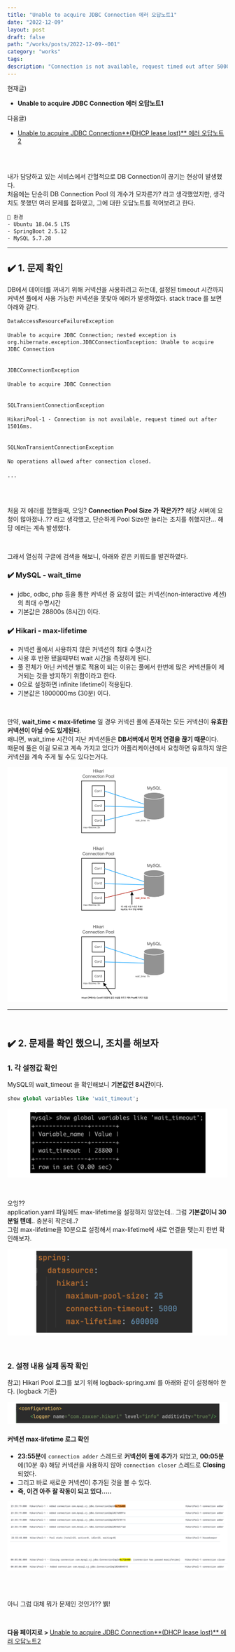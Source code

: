 ```yaml
---
title: "Unable to acquire JDBC Connection 에러 오답노트1"
date: "2022-12-09"
layout: post
draft: false
path: "/works/posts/2022-12-09--001"
category: "works"
tags: 
description: "Connection is not available, request timed out after 5000ms"
---
```


현재글)
- **Unable to acquire JDBC Connection 에러 오답노트1**

다음글)

- [Unable to acquire JDBC Connection**(DHCP lease lost)** 에러 오답노트2](https://ssongey.github.io/devHistoryBlog/works/posts/2022-12-09--002)

<br/>
<br/>

내가 담당하고 있는 서비스에서 간헐적으로 DB Connection이 끊기는 현상이 발생했다.  
처음에는 단순히 DB Connection Pool 의 개수가 모자른가? 라고 생각했었지만, 생각치도 못했던 여러 문제를 접하였고, 그에 대한 오답노트를 적어보려고 한다.  


```
📢 환경
- Ubuntu 18.04.5 LTS
- SpringBoot 2.5.12
- MySQL 5.7.28
```

---

## ✔️ 1. 문제 확인

DB에서 데이터를 꺼내기 위해 커넥션을 사용하려고 하는데, 설정된 timeout 시간까지 커넥션 풀에서 사용 가능한 커넥션을 못찾아 에러가 발생하였다.
stack trace 를 보면 아래와 같다.

```
DataAccessResourceFailureException

Unable to acquire JDBC Connection; nested exception is org.hibernate.exception.JDBCConnectionException: Unable to acquire JDBC Connection


JDBCConnectionException

Unable to acquire JDBC Connection


SQLTransientConnectionException

HikariPool-1 - Connection is not available, request timed out after 15016ms.


SQLNonTransientConnectionException

No operations allowed after connection closed.

...

```

<br/>
<br/>

처음 저 에러를 접했을때, 오잉? **Connection Pool Size 가 작은가??** 해당 서버에 요청이 많아졌나..?? 라고 생각했고, 단순하게 Pool Size만 늘리는 조치를 취했지만... 해당 에러는 계속 발생했다.  

<br>

그래서 열심히 구글에 검색을 해보니, 아래와 같은 키워드를 발견하였다.
### **✔️ MySQL - wait_time**

- jdbc, odbc, php 등을 통한 커넥션 중 요청이 없는 커넥션(non-interactive 세션) 의 최대 수명시간
- 기본값은 28800s (8시간) 이다.

### **✔️ Hikari - max-lifetime**

- 커넥션 풀에서 사용하지 않은 커넥션의 최대 수명시간
- 사용 후 반환 됐을때부터 wait 시간을 측정하게 된다.
- 풀 전체가 아닌 커넥션 별로 적용이 되는 이유는 풀에서 한번에 많은 커넥션들이 제거되는 것을 방지하기 위함이라고 한다.
- 0으로 설정하면 infinite lifetime이 적용된다.
- 기본값은 1800000ms (30분) 이다.

<br/>

만약, **wait_time < max-lifetime** 일 경우 커넥션 풀에 존재하는 모든 커넥션이 **유효한 커넥션이 아닐 수도 있게된다**.  
왜냐면, wait_time 시간이 지난 커넥션들은 **DB서버에서 먼저 연결을 끊기 때문**이다.  
때문에 풀은 이걸 모르고 계속 가지고 있다가 어플리케이션에서 요청하면 유효하지 않은 커넥션을 계속 주게 될 수도 있다는거다.

![](001-01.png)


---

<br/>

## ✔️ 2. 문제를 확인 했으니, 조치를 해보자

### 1. 각 설정값 확인

MySQL의 wait_timeout 을 확인해보니 **기본값인 8시간**이다.

```sql
show global variables like 'wait_timeout';
```

![](001-02.png)

<br/>

오잉??  
application.yaml 파일에도 max-lifetime을 설정하지 않았는데.. 그럼 **기본값이니 30분일 텐데**.. 충분히 작은데..?  
그럼 max-lifetime을 10분으로 설정해서 max-lifetime에 새로 연결을 맺는지 한번 확인해보자.

![](001-03.png)

<br/>

### 2. 설정 내용 실제 동작 확인

참고) Hikari Pool 로그를 보기 위해 logback-spring.xml 를 아래와 같이 설정해야 한다. (logback 기준)

![](001-04.png)

#### 커넥션 max-lifetime 로그 확인

- **23:55분**에 `connection adder` 스레드로 **커넥션이 풀에 추가**가 되었고, **00:05분**에(10분 후) 해당 커넥션을 사용하지 않아 `connection closer` 스레드로 **Closing** 되었다.
- 그리고 바로 새로운 커넥션이 추가된 것을 볼 수 있다.
- **즉, 이건 아주 잘 작동이 되고 있다.....**

![](001-05.png)

<br/>
<br/>

아니 그럼 대체 뭐가 문제인 것인가?? 뷁!

<br/>

**다음 페이지로 >** [Unable to acquire JDBC Connection**(DHCP lease lost)** 에러 오답노트2](https://ssongey.github.io/devHistoryBlog/works/posts/2022-12-09--002)